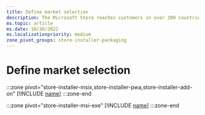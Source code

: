 ```yaml
---
title: Define market selection
description: The Microsoft Store reaches customers in over 200 countries and regions around the world.
ms.topic: article
ms.date: 10/30/2022
ms.localizationpriority: medium
zone_pivot_groups: store-installer-packaging
---
```


# Define market selection

:::zone pivot="store-installer-msix,store-installer-pwa,store-installer-add-on"
[!INCLUDE [name](../../../includes/store/msix/market-selection.md)]
:::zone-end

:::zone pivot="store-installer-msi-exe"
[!INCLUDE [name](../../../includes/store/msi/market-selection.md)]
:::zone-end
